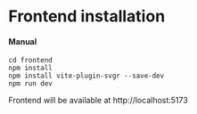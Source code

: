 # Frontend installation

#### Manual
```
cd frontend
npm install
npm install vite-plugin-svgr --save-dev
npm run dev
```

Frontend will be available at http://localhost:5173
